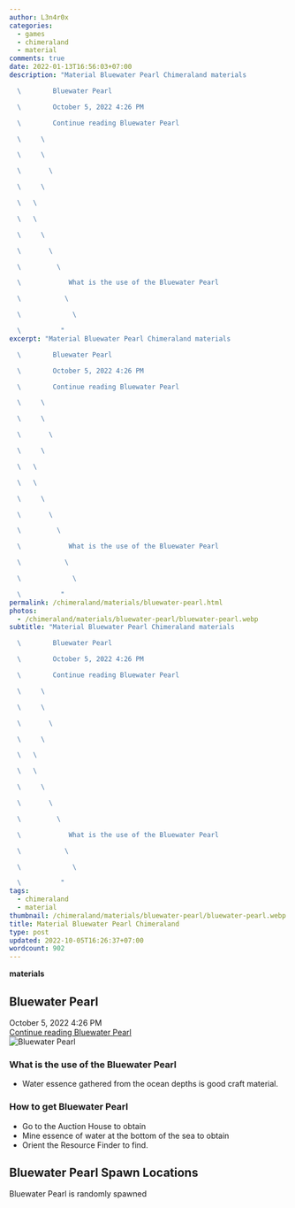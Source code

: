 ```yaml
---
author: L3n4r0x
categories:
  - games
  - chimeraland
  - material
comments: true
date: 2022-01-13T16:56:03+07:00
description: "Material Bluewater Pearl Chimeraland materials

  \        Bluewater Pearl

  \        October 5, 2022 4:26 PM

  \        Continue reading Bluewater Pearl

  \     \ 

  \     \ 

  \       \ 

  \     \ 

  \   \ 

  \   \ 

  \     \ 

  \       \ 

  \         \ 

  \            What is the use of the Bluewater Pearl

  \           \ 

  \             \ 

  \          "
excerpt: "Material Bluewater Pearl Chimeraland materials

  \        Bluewater Pearl

  \        October 5, 2022 4:26 PM

  \        Continue reading Bluewater Pearl

  \     \ 

  \     \ 

  \       \ 

  \     \ 

  \   \ 

  \   \ 

  \     \ 

  \       \ 

  \         \ 

  \            What is the use of the Bluewater Pearl

  \           \ 

  \             \ 

  \          "
permalink: /chimeraland/materials/bluewater-pearl.html
photos:
  - /chimeraland/materials/bluewater-pearl/bluewater-pearl.webp
subtitle: "Material Bluewater Pearl Chimeraland materials

  \        Bluewater Pearl

  \        October 5, 2022 4:26 PM

  \        Continue reading Bluewater Pearl

  \     \ 

  \     \ 

  \       \ 

  \     \ 

  \   \ 

  \   \ 

  \     \ 

  \       \ 

  \         \ 

  \            What is the use of the Bluewater Pearl

  \           \ 

  \             \ 

  \          "
tags:
  - chimeraland
  - material
thumbnail: /chimeraland/materials/bluewater-pearl/bluewater-pearl.webp
title: Material Bluewater Pearl Chimeraland
type: post
updated: 2022-10-05T16:26:37+07:00
wordcount: 902
---
```


<link
  rel="stylesheet"
  href="https://rawcdn.githack.com/dimaslanjaka/Web-Manajemen/870a349/css/bootstrap-5-3-0-alpha3-wrapper.css"
/>
<section id="bootstrap-wrapper">
  <div data-bs-theme="dark">
    <div
      class="row g-0 border rounded overflow-hidden flex-md-row mb-4 shadow-sm position-relative bg-dark text-light"
    >
      <div class="col p-4 d-flex flex-column position-static">
        <strong class="d-inline-block mb-2 text-success">materials</strong>
        <h2 class="mb-0">Bluewater Pearl</h2>
        <div class="mb-1 text-muted">October 5, 2022 4:26 PM</div>
        <a
          href="/chimeraland/materials/bluewater-pearl.html"
          class="stretched-link d-none text-primary"
          >Continue reading Bluewater Pearl</a
        >
      </div>
      <div class="col-auto d-none d-md-block d-lg-block">
        <img
          src="https://www.webmanajemen.com/chimeraland/materials/bluewater-pearl/bluewater-pearl.webp"
          alt="Bluewater Pearl"
        />
      </div>
    </div>
    <div class="row">
      <div class="col-lg-6 col-12 mb-2">
        <div class="card">
          <div class="card-body">
            <h3 class="card-title">What is the use of the Bluewater Pearl</h3>
            <div class="card-text">
              <ul>
                <li>
                  Water essence gathered from the ocean depths is good craft
                  material.
                </li>
              </ul>
            </div>
          </div>
        </div>
      </div>
      <div class="col-lg-6 col-12 mb-2">
        <div class="card">
          <div class="card-body">
            <h3 class="card-title">How to get Bluewater Pearl</h3>
            <div class="card-text">
              <ul>
                <li>Go to the Auction House to obtain</li>
                <li>
                  Mine essence of water at the bottom of the sea to obtain
                </li>
                <li>Orient the Resource Finder to find.</li>
              </ul>
            </div>
          </div>
        </div>
      </div>
      <div class="col-12 mb-2">
        <h2>Bluewater Pearl Spawn Locations</h2>
        <p>Bluewater Pearl is randomly spawned</p>
      </div>
    </div>
  </div>
</section>